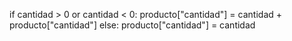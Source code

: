   if cantidad > 0 or cantidad < 0:
                producto["cantidad"] = cantidad + producto["cantidad"]
            else:
                producto["cantidad"] = cantidad